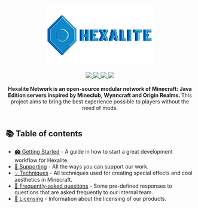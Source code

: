 <div align="center">
  <img src="./branding/logo-with-font.svg" />
  <br/> <br/>
  <a href="https://discord.hexalite.org">
    <img src="https://img.shields.io/discord/908438033613848596?colorA=1e1e28&colorB=1187c9&style=for-the-badge&logo=discord" />
  </a>
  <a href="https://git.hexalite.org/java-edition">
    <img src="https://img.shields.io/github/stars/playhexalite/java-edition?colorA=1e1e28&colorB=1187c9&style=for-the-badge&logo=github">
  </a>
  <a href="https:/git.hexalite.org/java-edition/actions/workflows/cargo.yml">
    <img src="https://img.shields.io/github/workflow/status/playhexalite/java-edition/Rust%20CI%20with%20Cargo?colorA=1e1e28&colorB=1187c9&label=Rust&style=for-the-badge&logo=rust">
  </a>
  <a href="https:/git.hexalite.org/java-edition/actions/workflows/gradle.yml">
    <img src="https://img.shields.io/github/workflow/status/playhexalite/java-edition/Kotlin%20CI%20with%20Gradle?colorA=1e1e28&colorB=1187c9&label=Kotlin&style=for-the-badge&logo=kotlin">
  </a>
</div>

<div align="center">
  <br/>
  <strong>
    Hexalite Network is an open-source modular network of Minecraft: Java Edition servers inspired by Mineclub, Wynncraft
    and Origin Realms.
  </strong>
  This project aims to bring the best experience possible to players without the need of mods.
  <br/>
</div>
<br/>

## 📚 Table of contents

* [🏟 Getting Started](https://git.hexalite.org/java-edition/blob/dev/next/docs/GETTING_STARTED.md) - A guide in how to
  start a great development workflow for Hexalite.
* [💸 Supporting](https://git.hexalite.org/java-edition/blob/dev/next/docs/SUPPORTING.md) - All the ways you can support
  our work.
* [💡 Techniques](https://git.hexalite.org/java-edition/tree/dev/next/docs/techniques) - All techniques used for creating
  special effects and cool aesthetics in Minecraft.
* [🎉 Frequently-asked questions](https://git.hexalite.org/java-edition/blob/dev/next/docs/FAQ.md) - Some pre-defined
  responses to questions that are asked frequently to our internal team.
* [📜 Licensing](https://git.hexalite.org/java-edition-network/blob/dev/next/LICENSE.md) - Information about the
  licensing of our products.
